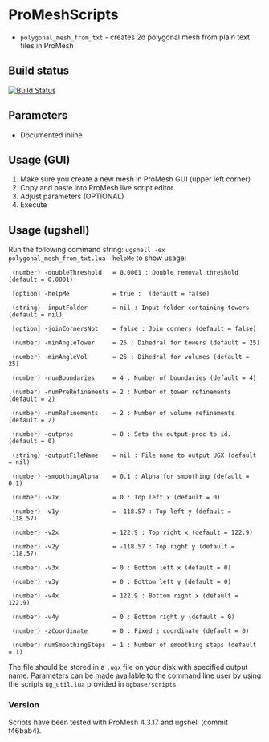 # ProMeshScripts
- `polygonal_mesh_from_txt` - creates 2d polygonal mesh from plain text files in ProMesh

## Build status
[![Build Status](https://travis-ci.org/NeuroBox3D/ProMeshScripts.svg?branch=master)](https://travis-ci.org/NeuroBox3D/ProMeshScripts)

## Parameters
- Documented inline

## Usage (GUI)
1. Make sure you create a new mesh in ProMesh GUI (upper left corner)
2. Copy and paste into ProMesh live script editor
3. Adjust parameters (OPTIONAL)
4. Execute

## Usage (ugshell)
Run the following command string:
`ugshell -ex polygonal_mesh_from_txt.lua -helpMe` to show usage:

```Executing polygonal_mesh_from_txt script...
 (number) -doubleThreshold   = 0.0001 : Double removal threshold (default = 0.0001)
 
 [option] -helpMe            = true :  (default = false)
 
 (string) -inputFolder       = nil : Input folder containing towers (default = nil)
 
 [option] -joinCornersNot    = false : Join corners (default = false)
 
 (number) -minAngleTower     = 25 : Dihedral for towers (default = 25)
 
 (number) -minAngleVol       = 25 : Dihedral for volumes (default = 25)
 
 (number) -numBoundaries     = 4 : Number of boundaries (default = 4)
 
 (number) -numPreRefinements = 2 : Number of tower refinements (default = 2)
 
 (number) -numRefinements    = 2 : Number of volume refinements (default = 2)
 
 (number) -outproc           = 0 : Sets the output-proc to id. (default = 0)
 
 (string) -outputFileName    = nil : File name to output UGX (default = nil)
 
 (number) -smoothingAlpha    = 0.1 : Alpha for smoothing (default = 0.1)
 
 (number) -v1x               = 0 : Top left x (default = 0)
 
 (number) -v1y               = -118.57 : Top left y (default = -118.57)
 
 (number) -v2x               = 122.9 : Top right x (default = 122.9)
 
 (number) -v2y               = -118.57 : Top right y (default = -118.57)
 
 (number) -v3x               = 0 : Bottom left x (default = 0)
 
 (number) -v3y               = 0 : Bottom left y (default = 0)
 
 (number) -v4x               = 122.9 : Bottom right x (default = 122.9)
 
 (number) -v4y               = 0 : Bottom right y (default = 0)
 
 (number) -zCoordinate       = 0 : Fixed z coordinate (default = 0)
 
 (number) numSmoothingSteps  = 1 : Number of smoothing steps (default = 1)
```


The file should be stored in a `.ugx` file on your disk with specified output name.
Parameters can be made available to the command line user by using the scripts
`ug_util.lua` provided in `ugbase/scripts`.

### Version
Scripts have been tested with ProMesh 4.3.17 and ugshell (commit f46bab4).

